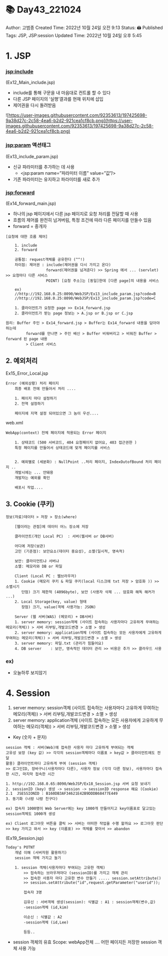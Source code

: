 # 📚 Day43_221024

Author: 고범종
Created Time: 2022년 10월 24일 오전 9:13
Status: 🖨 Published
Tags: JSP, JSP:session
Updated Time: 2022년 10월 24일 오후 5:45

# 1. JSP

### <jsp:include>

(Ex12_Main_include.jsp)

- include를 통해 구문을 내 마음대로 컨트롤 할 수 있다
- 다른 JSP 페이지의 ‘실행’결과를 현재 위치에 삽입
- 제어권을 다시 돌려받음

![https://user-images.githubusercontent.com/92353613/197425698-9a38d27c-2c58-4ea6-b2d2-921cea1cf8cb.png](https://user-images.githubusercontent.com/92353613/197425698-9a38d27c-2c58-4ea6-b2d2-921cea1cf8cb.png)

### <jsp:param> 액션태그

(Ex13_include_param.jsp)

- 신규 파라미터를 추가하는 데 사용
    - <jsp:param name=”파라미터 이름” value=”값”/>
- 기존 파라미터는 유지하고 파라미터를 새로 추가

### <jsp:forward>

(Ex14_forward_main.jsp)

- 하나의 jsp 페이지에서 다른 jsp 페이지로 요청 처리를 전달할 때 사용
- 흐름의 제어를 완전히 넘겨버림, 특정 조건에 따라 다른 페이지를 만들수 있음
- forward = 중개자

```
[요청에 대한 흐름 제어]
			
	1. include
	2. forward
	
	공통점: request객체를 공유한다 (^^!)
	차이점: 제어권 : include(제어권을 다시 가지고 온다)
				  forward(제어권을 넘겨준다) >> Spring 에서 ... (servlet) >> 요청마다 다른 서비스
				  POINT) [요청 주소]는 [동일]한데 [다른 page]의 내용을 서비스
	
	ex)
	//http://192.168.0.25:8090/WebJSP/Ex13_include_param.jsp?code=B
	//http://192.168.0.25:8090/WebJSP/Ex13_include_param.jsp?code=C
	
	1. 클라이언트가 요청한 page >> Ex14_forward.jsp
	2. 클라이언트가 받는 page 정보는 > A.jsp or B.jsp or C.jsp

원리: Buffer 주인 > Ex14_forward.jsp > Buffer는 Ex14_forward 내용을 담아야 하는데 
		 forward를 만나면 > 주인 배신 > Buffer 비워버리고 > 비워진 Buffer > forward 된 page 내용
		 > Client 서비스
```

## 2. 예외처리

Ex15_Error_Local.jsp

```
Error (예외상황) 처리 페이지
	최종 배포 전에 만들어서 처리 ....
	
	1. 페이지 마다 설정하기
	2. 전역 설정하기
	
	페이지에 지역 설정 되어있으면 그 놈이 우선....
```

web.xml

```
WebApp(context) 전체 페이지에 적용되는 Error 페이지
  	
  	1. 상태코드 (500 서버코드, 404 요청페이지 없어요, 403 접근권한 )
  	특정 페이지를 만들어서 상태코드에 맞게 페이지를 서비스
  	
  	
  	2. 예외별로 (세분화) : NullPoint ..처리 페이지, IndexOutofBound 처리 페이지 ..
  	개발시에는 ... 안돼용
  	개발자는 예외를 확인
  	
  	배포시 작업....
```

## 3. Cookie (쿠키)

```
정보(자료)데이터 > 저장 > 장소(where)
	
	[웹이라는 관점]에 데이터 어느 장소에 저장
	
	클라이언트(개인 Local PC)	: 서버(웹서버 or DB서버)
	
	어디에 저장(보관)
	고민 (기준점): 보안요소(데이터 중요성), 소멸(일시적, 영속적)
	
	보안: 클라이언트냐 서버냐
	소멸: 메모리와 DB or 파일
	
	Client (Local PC : 웹브라우저)
	1. Cookie (메모리 쿠키 & 파일 쿠키(local 디스크에 txt 저장 > 암호화 )) >> 소멸시기
	   단점) 크기 제한적 (4096byte), 보안 (사용자 삭제 ... 암호화 해독 해커가 ...)
	2. Local Storage(key, value) 형태
	   장점) 크기, value(객체 사용가능: JSON)
	   
	Server (웹 서버(WAS) (메모리) + DB서버)
	1. server memory: session객체 (사이트 접속하는 사용자마다 고유하게 무여하는 메모리(객체)) > 서버 리부팅,개발코드변경 > 소멸 > 생성
	2. server memory: application객체 (사이트 접속하는 모든 사용자에게 고유하게 무여하는 메모리(객체)) > 서버 리부팅,개발코드변경 > 소멸 > 생성
	3. server memory: 파일.txt (관리가 힘들어요)
	4. DB server	: 보안, 영속적인 데이터 관리 >> 비용은 추가 >> 클라우드 사용
```

### ex)

- 오늘하루 보지않기

# 4. Session

1. server memory: session객체 (사이트 접속하는 사용자마다 고유하게 무여하는 메모리(객체)) > 서버 리부팅,개발코드변경 > 소멸 > 생성
2. server memory: application객체 (사이트 접속하는 모든 사용자에게 고유하게 무여하는 메모리(객체)) > 서버 리부팅,개발코드변경 > 소멸 > 생성
- Key (숫자 + 문자)

```
session 객체 : 서버(Web)에 접속한 사용자 마다 고유하게 부여되는 객체
고유성 보장 (key 값) >> 각각의 session객체마다 이름표 > key값 > 클라이언트에도 전달
활용) 클라이언트마다 고유하게 부여 (session 객체)
>> 로그인ID, 장바구니(사용자마다 다른), 사용자 정보 (각각 다른 정보), 사용자마다 접속한 시간, 마지막 접속한 시간

1. http://192.168.0.65:8090/WebJSP/Ex18_Session.jsp 서버 요청 보내기
2. sessionID (key) 생성 -> session -> sessionID response 해요 (Cookie)
2.1	 JSESSIONID : B160DB3AF34621E42B9DDDB68477E449
3. 동기화 (너랑 나랑 친구다)

ex) 접속자 1000명이 Web Server에는 key 1000개 만들어지고 key이름표로 달고있는 session객체도 1000개 생성

ex) Client 로그아웃 버튼을 클릭 >> 서버는 어떠한 작업을 수행 할까요 >> 로그아웃 판단 >> key 가지고 와서 >> key (이름표) >> 객체를 찾아서 >> abandon
```

(Ex19_Session.jsp)

```
Today's POTNT
	개념 이해 (서버자원 활용하기)
	session 객체 가지고 놀기
	
	1. session 객체(사용자마다 부여되는 고유한 객체)
		>> 접속하는 브라우져마다 (sessionID)를 가지고 객체 관리
		>> 접속한 사용자 마다 고유한 변수 만들기 ..... session.setAttribute()
		>> session.setAttribute("id",request.getParameter("userid"));
		
		접속자 3명
		
		김유신 : 서버객체 생성(session): 식별값 : A1 : session객체(변수,값)
		-session객체 (id,kim)
		
		이순신 : 식별값 : A2
		-session객체 (id,Lee)
		
		등등..
```

- session 객체의 유효 Scope: webApp전체 .... 어떤 페이지든 저장한 session 객체 사용 가능